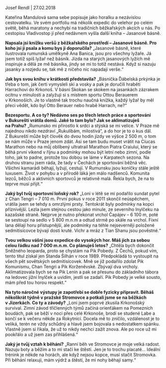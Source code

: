 Josef Rendl | 27.02.2018

Kateřina Mandulová sama sebe popisuje jako horalku a nezávislou cestovatelku. Ve svém portfoliu má několik expedic do velehor po celém světě, běhá maratony a nechybí na tradičních běžkařských akcích u nás. Po cestopisu Vladivostop jí před nedávnem vyšla další kniha – Jasanové básně.

**Napsala jsi knížku veršů z běžkařského prostředí – Jasanové básně. Pro koho jsi ji psala a komu bys ji doporučila?**
„Jasanové básně, které ilustrovala rumunská umělkyně Ana Banica, jsou pro všechny lyžaře. Já jsem totiž spíš lyžař než básník. Jízda na starých jasanových lyžích mě inspiruje a dělá ze mě básníka, jindy se mi to totiž nestává. Když si nazuju jasanky a rozjedu se, tak mě z ničeho nic napadají verše.“

**Jak bys svou knihu v krátkosti představila?**
„Básnička Ďábelská prkýnka je třeba o tom, jak čerti vymysleli ski a vosky a pak je doručili hraběti Harrachovi do Krkonoš. V básni Skokan se skokem na jasankách zázrakem ocitnu v minulosti a zalyžuji si s mistrem sportu Ottou Berauerem v Krkonoších. Je to vlastně tak trochu naučná knížka, každý lyžař by měl přeci vědět, kdo byl Otto Berauer nebo hrabě Harrach, ne?“

**Bezesportu. A co ty? Nedávno ses po třech letech práce a sportování v Bukurešti vrátila domů. Jaké to tam bylo? Jak se aklimatizuješ na Prahu?**
„Rumunsko mi přirostlo k srdci a stýská se mi velice. V Praze mě najednou nikdo nezdraví „Rukulíbám, milostivá“, a do hor je to o kus dál. Z Bukurešti může být člověk do dvou hodin jízdy ve výšce 2 500 m, o tom se nám může v Praze jenom zdát. Asi se tam budu muset vrátit na Ciucas Marathon nebo na můj oblíbený ultratrail Marathon Piatra Craiului, který se běhá první víkend v říjnu a podmínky mohou být letní nebo zimní, podle toho, jak to padne, protože tou dobou se láme v Karpatech sezona. Na druhou stranu jsem ráda, že tady v Čechách je sportování běžná věc. Všichni kamarádi běhají, lyžují, cestují. V Rumunsku jsou koníčky stále ještě luxusem. Život v pohybu a v přírodě láká jen málo nadšenců. Komunita lezců, běžců a aktivních sportovců je relativně malá. Řekla bych, že na to teprve musí přijít.“

**Jaký byl tvůj sportovní loňský rok?**
„Loni v létě se mi podařilo sundat pytel z Chan Tengri – 7 010 m. První pokus v roce 2011 skončil neúspěchem, vrátila jsem se tehdy s omrzlými prsty. Tentokrát byly podmínky na kopci příznivější. Lezla jsem stejnou cestou jako minule, ze severního Inylčeku na kazašské straně. Nejprve je nutno překonat vrchol Čapájev – 6 100 m, poté se sestoupí na sedlo v 5 800 m.n.m a odtud strmě po skále na vrchol. Fixní lana dělají horu přístupnější, ale podmínky na téhle nejseverněji položené sedmitisícovce bývají dosti kruté. Vichr a mráz z Tian Shanu jsou pověstné.“

**Tvou velkou vášní jsou expedice do vysokých hor. Máš jich za sebou celou řádku nad 7 000 m.n.m. Co plánuješ letos?**
„Chtěla bych dokončit Sněžného leoparda, proto se chystám na Pik Pobedy. Z Čechů, pokud vím, tento titul získal jen Standa Šilhán v roce 1989. Předpokládá to vystoupit na všech pět sovětských sedmitisícovek. Mně se již podařilo zdolat Pik Komunismu, Chan Tengri a Pik Korženěvské. Zbývají dva vrcholy. Aklimatizovala bych se na Pik Lenin a pak se přesunu do základního tábora na ledovec jižní Inylček a uvidím, jestli se zadaří. Pik Pobedy je velké sousto, mám před tou horou respekt.“

**Na tyto náročné výstupy je zapotřebí se dobře fyzicky připravit. Běháš několikrát týdně v pražské Stromovce a potkali jsme se na běžkách v Jizerkách. Co ty a závody?**
„Loni jsem poprvé zkusila Krkonošský survival. Zimní závod tříčlenných týmů začíná orienťákem na Pomezních boudách, pak se běží v noci přes celé Krkonoše, brodí se studené Labe a končí se k večeru někde za Rokytnicí. Docela mě to zničilo, vzdálenost je to veliká, terén ne vždy schůdný a hlavě jsem bojovala s nedostatkem spánku. Vlastně jsem si říkala, že už to nikdy nechci zažít znova. Ale po roce už mi pookřálo a už jsem zas přihlášená.“

**Jaký je tvůj vztah k běhání?**
„Ranní běh ve Stromovce je moje velká radost. Nazuju boty a běžím a to mi stačí ke štěstí. Jen je to trochu placaté… Ideální trénink je někde na horách, ale když nejsou kopce, musí stačit Stromovka. Při běhání relaxuji, mám výdrž a štěstí, že mi nohy běhají samy.“